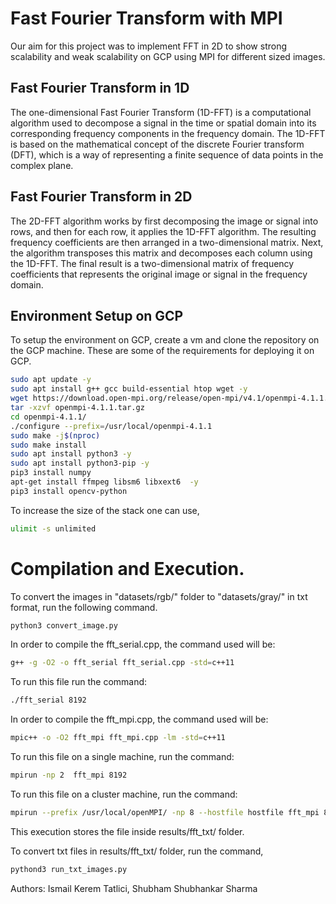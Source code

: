 # Fast Fourier Transform with MPI

Our aim for this project was to implement FFT in 2D to show strong scalability and weak scalability on GCP using MPI for different sized images.

## Fast Fourier Transform in 1D

The one-dimensional Fast Fourier Transform (1D-FFT) is a computational algorithm used to decompose a signal in the time or spatial domain into its corresponding frequency components in the frequency domain. The 1D-FFT is based on the mathematical concept of the discrete Fourier transform (DFT), which is a way of representing a finite sequence of data points in the complex plane.

## Fast Fourier Transform in 2D

The 2D-FFT algorithm works by first decomposing the image or signal into rows, and then for each row, it applies the 1D-FFT algorithm. The resulting frequency coefficients are then arranged in a two-dimensional matrix. Next, the algorithm transposes this matrix and decomposes each column using the 1D-FFT. The final result is a two-dimensional matrix of frequency coefficients that represents the original image or signal in the frequency domain.

## Environment Setup on GCP

To setup the environment on GCP, create a vm and clone the repository on the GCP machine.
These are some of the requirements for deploying it on GCP.

```bash
sudo apt update -y
sudo apt install g++ gcc build-essential htop wget -y
wget https://download.open-mpi.org/release/open-mpi/v4.1/openmpi-4.1.1.tar.gz
tar -xzvf openmpi-4.1.1.tar.gz
cd openmpi-4.1.1/
./configure --prefix=/usr/local/openmpi-4.1.1
sudo make -j$(nproc)
sudo make install
sudo apt install python3 -y
sudo apt install python3-pip -y
pip3 install numpy
apt-get install ffmpeg libsm6 libxext6  -y
pip3 install opencv-python
```

To increase the size of the stack one can use,

```bash
ulimit -s unlimited
```

# Compilation and Execution.

To convert the images in "datasets/rgb/" folder to "datasets/gray/" 
in txt format,  run the following command.
```bash
python3 convert_image.py
```
In order to compile the fft_serial.cpp, the command used will be:
```bash
g++ -g -O2 -o fft_serial fft_serial.cpp -std=c++11
```
To run this file run the command:
```bash
./fft_serial 8192
```
In order to compile the fft_mpi.cpp, the command used will be:
```bash
mpic++ -o -O2 fft_mpi fft_mpi.cpp -lm -std=c++11 
```
To run this file on a single machine, run the command:
```bash
mpirun -np 2  fft_mpi 8192
```

To run this file on a cluster machine, run the command:
```bash
mpirun --prefix /usr/local/openMPI/ -np 8 --hostfile hostfile fft_mpi 8192
```
This execution stores the file inside results/fft_txt/ folder.

To convert txt files in results/fft_txt/ folder, run the command,
```bash
pythond3 run_txt_images.py
```



Authors: Ismail Kerem Tatlici, Shubham Shubhankar Sharma
